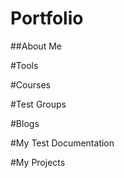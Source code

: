 # Portfolio

##About Me

#Tools

#Courses

#Test Groups

#Blogs

#My Test Documentation

#My Projects

